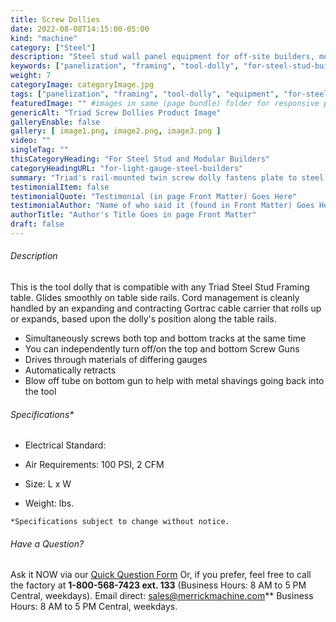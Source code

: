 ```yaml
---
title: Screw Dollies
date: 2022-08-08T14:15:00-05:00
kind: "machine"
category: ["Steel"]
description: "Steel stud wall panel equipment for off-site builders, modular construction, components, subcomponents and all floor and wall panelization lines." # Wood, Steel, Stairs, Specialty"
keywords: ["panelization", "framing", "tool-dolly", "for-steel-stud-builders"] 
weight: 7
categoryImage: categoryImage.jpg
tags: ["panelization", "framing", "tool-dolly", "equipment", "for-steel-stud-builders"] #["framing", "table", "mobile", "stick-builder" "shed-builder"]
featuredImage: "" #images in same (page bundle) folder for responsive processing
genericAlt: "Triad Screw Dollies Product Image"
galleryEnable: false
gallery: [ image1.png, image2.png, image3.png ]
video: ""
singleTag: ""
thisCategoryHeading: "For Steel Stud and Modular Builders"
categoryHeadingURL: "for-light-gauge-steel-builders"
summary: "Triad's rail-mounted twin screw dolly fastens plate to steel studs from the top and bottom simultaneously - with the touch of a button."
testimonialItem: false
testimonialQuote: "Testimonial (in page Front Matter) Goes Here"
testimonialAuthor: "Name of who said it (found in Front Matter) Goes Here"
authorTitle: "Author's Title Goes in page Front Matter"
draft: false
---
```


###### Description

This is the tool dolly that is compatible with any Triad Steel Stud Framing table. Glides smoothly on table side rails. Cord management is cleanly handled by an expanding and contracting Gortrac cable carrier that rolls up or expands, based upon the dolly's position along the table rails. 

- Simultaneously screws both top and bottom tracks at the same time
- You can independently turn off/on the top and bottom Screw Guns
- Drives through materials of differing gauges
- Automatically retracts
- Blow off tube on bottom gun to help with metal shavings going back into the tool

###### Specifications*

- Electrical Standard: 

- Air Requirements: 100 PSI, 2 CFM

- Size:  L x W

- Weight:  lbs.

`*Specifications subject to change without notice.`


###### Have a Question?

Ask it NOW via our [Quick Question Form](#qq)
Or, if you prefer, feel free to call the factory at **1-800-568-7423 ext. 133** (Business Hours: 8 AM to 5 PM Central, weekdays). Email direct: sales@merrickmachine.com** Business Hours: 8 AM to 5 PM Central, weekdays.
